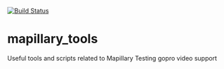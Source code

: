 [![Build Status](https://travis-ci.org/mapillary/mapillary_tools.svg?branch=master)](https://travis-ci.org/mapillary/mapillary_tools)

mapillary_tools
===============

Useful tools and scripts related to Mapillary
Testing gopro video support